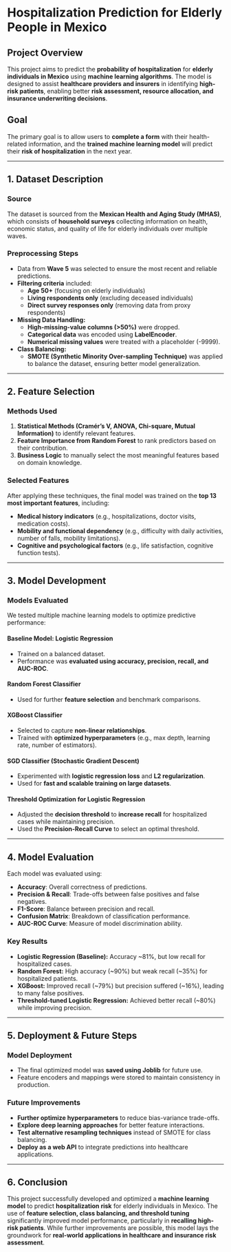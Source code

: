 # Hospitalization Prediction for Elderly People in Mexico

## Project Overview

This project aims to predict the **probability of hospitalization** for **elderly individuals in Mexico** using **machine learning algorithms**. The model is designed to assist **healthcare providers and insurers** in identifying **high-risk patients**, enabling better **risk assessment, resource allocation, and insurance underwriting decisions**.

## Goal

The primary goal is to allow users to **complete a form** with their health-related information, and the **trained machine learning model** will predict their **risk of hospitalization** in the next year.

---

## 1. Dataset Description

### Source

The dataset is sourced from the **Mexican Health and Aging Study (MHAS)**, which consists of **household surveys** collecting information on health, economic status, and quality of life for elderly individuals over multiple waves.

### Preprocessing Steps

- Data from **Wave 5** was selected to ensure the most recent and reliable predictions.
- **Filtering criteria** included:
  - **Age 50+** (focusing on elderly individuals)
  - **Living respondents only** (excluding deceased individuals)
  - **Direct survey responses only** (removing data from proxy respondents)
- **Missing Data Handling:**
  - **High-missing-value columns (>50%)** were dropped.
  - **Categorical data** was encoded using **LabelEncoder**.
  - **Numerical missing values** were treated with a placeholder (-9999).
- **Class Balancing:**
  - **SMOTE (Synthetic Minority Over-sampling Technique)** was applied to balance the dataset, ensuring better model generalization.

---

## 2. Feature Selection

### Methods Used

1. **Statistical Methods (Cramér’s V, ANOVA, Chi-square, Mutual Information)** to identify relevant features.
2. **Feature Importance from Random Forest** to rank predictors based on their contribution.
3. **Business Logic** to manually select the most meaningful features based on domain knowledge.

### Selected Features

After applying these techniques, the final model was trained on the **top 13 most important features**, including:

- **Medical history indicators** (e.g., hospitalizations, doctor visits, medication costs).
- **Mobility and functional dependency** (e.g., difficulty with daily activities, number of falls, mobility limitations).
- **Cognitive and psychological factors** (e.g., life satisfaction, cognitive function tests).

---

## 3. Model Development

### Models Evaluated

We tested multiple machine learning models to optimize predictive performance:

#### **Baseline Model: Logistic Regression**

- Trained on a balanced dataset.
- Performance was **evaluated using accuracy, precision, recall, and AUC-ROC**.

#### **Random Forest Classifier**

- Used for further **feature selection** and benchmark comparisons.

#### **XGBoost Classifier**

- Selected to capture **non-linear relationships**.
- Trained with **optimized hyperparameters** (e.g., max depth, learning rate, number of estimators).

#### **SGD Classifier (Stochastic Gradient Descent)**

- Experimented with **logistic regression loss** and **L2 regularization**.
- Used for **fast and scalable training on large datasets**.

#### **Threshold Optimization for Logistic Regression**

- Adjusted the **decision threshold** to **increase recall** for hospitalized cases while maintaining precision.
- Used the **Precision-Recall Curve** to select an optimal threshold.

---

## 4. Model Evaluation

Each model was evaluated using:

- **Accuracy**: Overall correctness of predictions.
- **Precision & Recall**: Trade-offs between false positives and false negatives.
- **F1-Score**: Balance between precision and recall.
- **Confusion Matrix**: Breakdown of classification performance.
- **AUC-ROC Curve**: Measure of model discrimination ability.

### Key Results

- **Logistic Regression (Baseline):** Accuracy \~81%, but low recall for hospitalized cases.
- **Random Forest:** High accuracy (\~90%) but weak recall (\~35%) for hospitalized patients.
- **XGBoost:** Improved recall (\~79%) but precision suffered (\~16%), leading to many false positives.
- **Threshold-tuned Logistic Regression:** Achieved better recall (\~80%) while improving precision.

---

## 5. Deployment & Future Steps

### Model Deployment

- The final optimized model was **saved using Joblib** for future use.
- Feature encoders and mappings were stored to maintain consistency in production.

### Future Improvements

- **Further optimize hyperparameters** to reduce bias-variance trade-offs.
- **Explore deep learning approaches** for better feature interactions.
- **Test alternative resampling techniques** instead of SMOTE for class balancing.
- **Deploy as a web API** to integrate predictions into healthcare applications.

---

## 6. Conclusion

This project successfully developed and optimized a **machine learning model** to predict **hospitalization risk** for elderly individuals in Mexico. The use of **feature selection, class balancing, and threshold tuning** significantly improved model performance, particularly in **recalling high-risk patients**. While further improvements are possible, this model lays the groundwork for **real-world applications in healthcare and insurance risk assessment**.

